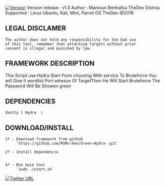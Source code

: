 

[![Version](https://img.shields.io/badge/Green%20Hydra%20-1.0-Green.svg)]()
    Version release : v1.0
    Author : Mamoun Benhafsa TheDev 
    Distros Supported : Linux Ubuntu, Kali, Mint, Parrot OS 
    TheDev @2018


## LEGAL DISCLAMER
    The author does not hold any responsibility for the bad use
    of this tool, remember that attacking targets without prior
    consent is illegal and punished by law.



## FRAMEWORK DESCRIPTION
   This Script use Hydra Start From chossing With service To Bruteforce 
   You will Give It wordlist Port adresse Of TargetThen He Will Start 
   Bruteforce The Password Will Be Showen green 



## DEPENDENCIES
    Zenity | Hydra  |
    


## DOWNLOAD/INSTALL
    1º - Download framework from github
         `https://github.com/MaMo-ben/Green-Hydra-.git`

    2º - Install dependencie
         

    4º - Run main tool
         `sudo ./start.sh`



[![Twitter URL](https://fr.facebookbrand.com/wp-content/themes/fb-branding/prj-fb-branding/assets/images/fb-logo.png)](https://www.facebook.com/thedevevil/)


